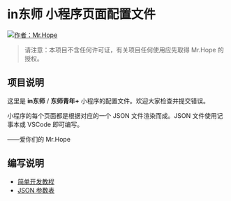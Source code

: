 # in东师 小程序页面配置文件

[![作者：Mr.Hope](https://img.shields.io/badge/作者-Mr.Hope-blue.svg?style=for-the-badge)](https://mrhope.site)

> 请注意：本项目不含任何许可证，有关项目任何使用应先取得 Mr.Hope 的授权。

## 项目说明

这里是 **in东师** / **东师青年\+** 小程序的配置文件。欢迎大家检查并提交错误。

小程序的每个页面都是根据对应的一个 JSON 文件渲染而成。JSON 文件使用记事本或 VSCode 即可编写。

——爱你们的 Mr.Hope

## 编写说明

- [简单开发教程](https://mrhope.site/code/miniProgram/simpleDebug.html)
- [JSON 参数表](https://mrhope.site/code/miniProgram/tagList.html)
